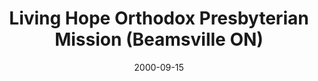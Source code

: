 ---
date: &id001 2000-09-15
end_date: null
location:
  address: 4875 King Street
  city: Beamsville
  state: ON
minister:
- end: 2005-12-31
  name: Tristan Emmanuel
  start: 2000-09-15
  type: supply
- end: 2010-12-31
  name: Peter Moelker
  start: 2009-01-01
  type: supply
- end: 2011-12-31
  name: Douglas L. Bylsma
  start: 2010-01-01
  type: supply
ministers:
- Tristan Emmanuel
- Peter Moelker
- Douglas L. Bylsma
name: Living Hope Orthodox Presbyterian Mission
names: null
origination_date: *id001
raw_data: "ON\nBeamsville\nLiving Hope Orthodox Presbyterian Mission  (September\
  \ 15, 2000\u2013 )\n4875 King Street\nSupplies: Tristan Emmanuel, 2000\u20132005\n\
  Peter Moelker, 2009\u201310\nDouglas L. Bylsma, 2010\u201311\nOrg. Pastor: Douglas\
  \ L. Bylsma, 2011\u2013"
received_from: null
states:
- "ON"
status:
  active: true
  end_date: null
  reason: null
  received_from: null
  withdrawal_to: null
title: Living Hope Orthodox Presbyterian Mission (Beamsville ON)

---